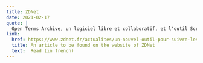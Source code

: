 ```yaml
---
title: ZDNet
date: 2021-02-17
quote: | 
  Open Terms Archive, un logiciel libre et collaboratif, et l'outil Scripta Manent permettent de suivre les évolutions des conditions générales d'utilisation (CGU) des principaux fournisseurs de services en ligne.
link: 
  href: https://www.zdnet.fr/actualites/un-nouvel-outil-pour-suivre-les-evolutions-des-cgu-des-principaux-services-en-ligne-39918097.htm
  title: An article to be found on the website of ZDNet
  text:  Read (in french)
---
```

